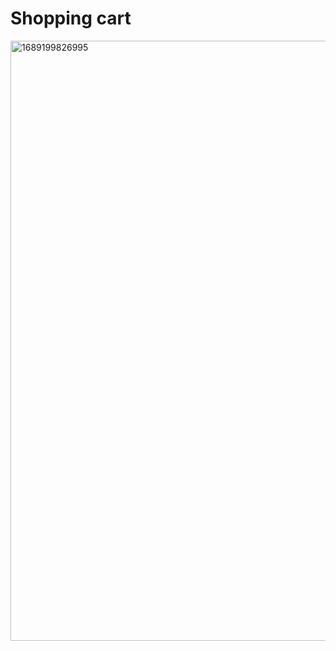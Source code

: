 # Shopping cart

<img width="960" alt="1689199826995" src="https://github.com/KarenYu729/shopping-cart/assets/97644710/08e521af-2070-46a0-a10e-bec9e26ef87b">
